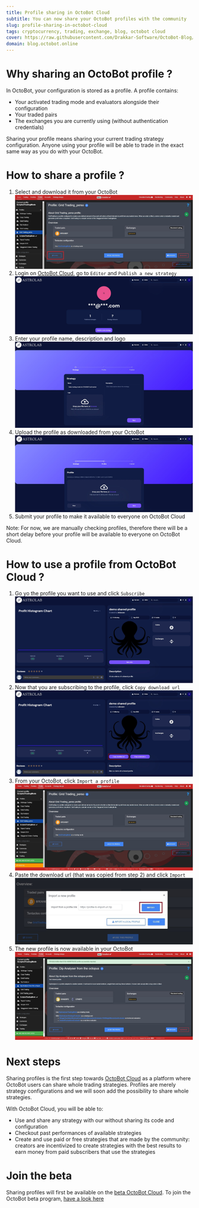 ```yaml
---
title: Profile sharing in OctoBot Cloud
subtitle: You can now share your OctoBot profiles with the community
slug: profile-sharing-in-octobot-cloud
tags: cryptocurrency, trading, exchange, blog, octobot cloud
cover: https://raw.githubusercontent.com/Drakkar-Software/OctoBot-Blog/master/resources/images/profile-sharing-in-octobot-cloud/cover.jpg
domain: blog.octobot.online
--- 
```


# Why sharing an OctoBot profile ?

In OctoBot, your configuration is stored as a profile. A profile contains:
- Your activated trading mode and evaluators alongside their configuration
- Your traded pairs
- The exchanges you are currently using (without authentication credentials)

Sharing your profile means sharing your current trading strategy configuration. Anyone using your profile will be able to trade in the exact same way as you do with your OctoBot.

# How to share a profile ?

1. Select and download it from your OctoBot
![Profile-sharing-from-octobot](https://raw.githubusercontent.com/Drakkar-Software/OctoBot-Blog/master/resources/images/profile-sharing-in-octobot-cloud/bot-share.jpg)
2. Login on [OctoBot Cloud](https://www.octobot.cloud/), go to `Editor` and `Publish a new strategy`
![Profile-sharing-octobot-cloud-editor](https://raw.githubusercontent.com/Drakkar-Software/OctoBot-Blog/master/resources/images/profile-sharing-in-octobot-cloud/editor.jpg)
3. Enter your profile name, description and logo
![Profile-sharing-octobot-cloud-publish](https://raw.githubusercontent.com/Drakkar-Software/OctoBot-Blog/master/resources/images/profile-sharing-in-octobot-cloud/publish.jpg)
4. Upload the profile as downloaded from your OctoBot
![Profile-sharing-octobot-cloud-publish-profile](https://raw.githubusercontent.com/Drakkar-Software/OctoBot-Blog/master/resources/images/profile-sharing-in-octobot-cloud/publish-profile.jpg)
5. Submit your profile to make it available to everyone on OctoBot Cloud

Note: For now, we are manually checking profiles, therefore there will be a short delay before your profile will be available to everyone on OctoBot Cloud.

# How to use a profile from OctoBot Cloud ?

1. Go yo the profile you want to use and click `Subscribe`
![Profile-sharing-octobot-cloud-subscribe](https://raw.githubusercontent.com/Drakkar-Software/OctoBot-Blog/master/resources/images/profile-sharing-in-octobot-cloud/sub.jpg)
2. Now that you are subscribing to the profile, click `Copy download url`
![Profile-sharing-octobot-cloud-copy](https://raw.githubusercontent.com/Drakkar-Software/OctoBot-Blog/master/resources/images/profile-sharing-in-octobot-cloud/copy.jpg)
3. From your OctoBot, click `Import a profile`
![Profile-sharing-from-octobot-import](https://raw.githubusercontent.com/Drakkar-Software/OctoBot-Blog/master/resources/images/profile-sharing-in-octobot-cloud/bot-import.jpg)
4. Paste the download url (that was copied from step 2) and click `Import`
![Profile-sharing-from-octobot-import-url](https://raw.githubusercontent.com/Drakkar-Software/OctoBot-Blog/master/resources/images/profile-sharing-in-octobot-cloud/bot-import-link.jpg)
5. The new profile is now available in your OctoBot
![Profile-sharing-from-octobot-importe](https://raw.githubusercontent.com/Drakkar-Software/OctoBot-Blog/master/resources/images/profile-sharing-in-octobot-cloud/bot-imported.jpg)

# Next steps

Sharing profiles is the first step towards [OctoBot Cloud](https://www.octobot.cloud/) as a platform where OctoBot users can share whole trading strategies. Profiles are merely strategy configurations and we will soon add the possibility to share whole strategies.

With OctoBot Cloud, you will be able to:
- Use and share any strategy with our without sharing its code and configuration
- Checkout past performances of available strategies
- Create and use paid or free strategies that are made by the community: creators are incentivized to create strategies with the best results to earn money from paid subscribers that use the strategies 


# Join the beta

Sharing profiles will first be available on the [beta OctoBot Cloud](https://beta.octobot.cloud/).
To join the OctoBot beta program, [have a look here](https://octobot.click/Y0DOAL)
